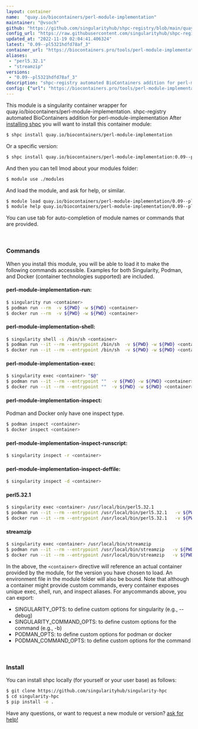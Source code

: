 ```yaml
---
layout: container
name:  "quay.io/biocontainers/perl-module-implementation"
maintainer: "@vsoch"
github: "https://github.com/singularityhub/shpc-registry/blob/main/quay.io/biocontainers/perl-module-implementation/container.yaml"
config_url: "https://raw.githubusercontent.com/singularityhub/shpc-registry/main/quay.io/biocontainers/perl-module-implementation/container.yaml"
updated_at: "2022-11-19 02:04:41.406324"
latest: "0.09--pl5321hdfd78af_3"
container_url: "https://biocontainers.pro/tools/perl-module-implementation"
aliases:
 - "perl5.32.1"
 - "streamzip"
versions:
 - "0.09--pl5321hdfd78af_3"
description: "shpc-registry automated BioContainers addition for perl-module-implementation"
config: {"url": "https://biocontainers.pro/tools/perl-module-implementation", "maintainer": "@vsoch", "description": "shpc-registry automated BioContainers addition for perl-module-implementation", "latest": {"0.09--pl5321hdfd78af_3": "sha256:ee98af5d538bfdb16bcd57da2e10140d48ecf3509d721c8c52a04de1b8a8eae7"}, "tags": {"0.09--pl5321hdfd78af_3": "sha256:ee98af5d538bfdb16bcd57da2e10140d48ecf3509d721c8c52a04de1b8a8eae7"}, "docker": "quay.io/biocontainers/perl-module-implementation", "aliases": {"perl5.32.1": "/usr/local/bin/perl5.32.1", "streamzip": "/usr/local/bin/streamzip"}}
---
```


This module is a singularity container wrapper for quay.io/biocontainers/perl-module-implementation.
shpc-registry automated BioContainers addition for perl-module-implementation
After [installing shpc](#install) you will want to install this container module:


```bash
$ shpc install quay.io/biocontainers/perl-module-implementation
```

Or a specific version:

```bash
$ shpc install quay.io/biocontainers/perl-module-implementation:0.09--pl5321hdfd78af_3
```

And then you can tell lmod about your modules folder:

```bash
$ module use ./modules
```

And load the module, and ask for help, or similar.

```bash
$ module load quay.io/biocontainers/perl-module-implementation/0.09--pl5321hdfd78af_3
$ module help quay.io/biocontainers/perl-module-implementation/0.09--pl5321hdfd78af_3
```

You can use tab for auto-completion of module names or commands that are provided.

<br>

### Commands

When you install this module, you will be able to load it to make the following commands accessible.
Examples for both Singularity, Podman, and Docker (container technologies supported) are included.

#### perl-module-implementation-run:

```bash
$ singularity run <container>
$ podman run --rm  -v ${PWD} -w ${PWD} <container>
$ docker run --rm  -v ${PWD} -w ${PWD} <container>
```

#### perl-module-implementation-shell:

```bash
$ singularity shell -s /bin/sh <container>
$ podman run --it --rm --entrypoint /bin/sh  -v ${PWD} -w ${PWD} <container>
$ docker run --it --rm --entrypoint /bin/sh  -v ${PWD} -w ${PWD} <container>
```

#### perl-module-implementation-exec:

```bash
$ singularity exec <container> "$@"
$ podman run --it --rm --entrypoint ""  -v ${PWD} -w ${PWD} <container> "$@"
$ docker run --it --rm --entrypoint ""  -v ${PWD} -w ${PWD} <container> "$@"
```

#### perl-module-implementation-inspect:

Podman and Docker only have one inspect type.

```bash
$ podman inspect <container>
$ docker inspect <container>
```

#### perl-module-implementation-inspect-runscript:

```bash
$ singularity inspect -r <container>
```

#### perl-module-implementation-inspect-deffile:

```bash
$ singularity inspect -d <container>
```


#### perl5.32.1

```bash
$ singularity exec <container> /usr/local/bin/perl5.32.1
$ podman run --it --rm --entrypoint /usr/local/bin/perl5.32.1   -v ${PWD} -w ${PWD} <container> -c " $@"
$ docker run --it --rm --entrypoint /usr/local/bin/perl5.32.1   -v ${PWD} -w ${PWD} <container> -c " $@"
```


#### streamzip

```bash
$ singularity exec <container> /usr/local/bin/streamzip
$ podman run --it --rm --entrypoint /usr/local/bin/streamzip   -v ${PWD} -w ${PWD} <container> -c " $@"
$ docker run --it --rm --entrypoint /usr/local/bin/streamzip   -v ${PWD} -w ${PWD} <container> -c " $@"
```



In the above, the `<container>` directive will reference an actual container provided
by the module, for the version you have chosen to load. An environment file in the
module folder will also be bound. Note that although a container
might provide custom commands, every container exposes unique exec, shell, run, and
inspect aliases. For anycommands above, you can export:

 - SINGULARITY_OPTS: to define custom options for singularity (e.g., --debug)
 - SINGULARITY_COMMAND_OPTS: to define custom options for the command (e.g., -b)
 - PODMAN_OPTS: to define custom options for podman or docker
 - PODMAN_COMMAND_OPTS: to define custom options for the command

<br>

### Install

You can install shpc locally (for yourself or your user base) as follows:

```bash
$ git clone https://github.com/singularityhub/singularity-hpc
$ cd singularity-hpc
$ pip install -e .
```

Have any questions, or want to request a new module or version? [ask for help!](https://github.com/singularityhub/singularity-hpc/issues)